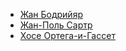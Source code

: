 * [Жан Бодрийяр](Жан%20Бодрийяр)
* [Жан-Поль Сартр](Жан-Поль%20Сартр)
* [Хосе Ортега-и-Гассет](Хосе%20Ортега-и-Гассет)